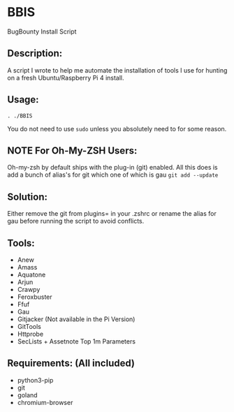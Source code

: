 # BBIS
BugBounty Install Script

## Description:

A script I wrote to help me automate the installation of tools I use for hunting on a fresh Ubuntu/Raspberry Pi 4 install.


## Usage:

```
. ./BBIS
```

You do not need to use `sudo` unless you absolutely need to for some reason.

## NOTE For Oh-My-ZSH Users:

Oh-my-zsh by default ships with the plug-in (git) enabled. All this does is add a bunch of alias's for git which one of which is gau `git add --update` 

## Solution:

Either remove the git from plugins= in your .zshrc or rename the alias for gau before running the script to avoid conflicts. 

## Tools:

 - Anew
 - Amass
 - Aquatone
 - Arjun
 - Crawpy
 - Feroxbuster
 - Ffuf
 - Gau
 - Gitjacker (Not available in the Pi Version)
 - GitTools
 - Httprobe
 - SecLists + Assetnote Top 1m Parameters

## Requirements: (All included)

 - python3-pip
 - git
 - goland
 - chromium-browser
